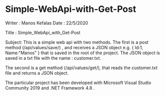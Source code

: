 # Simple-WebApi-with-Get-Post

Writer : Manos Kefalas
Date : 22/5/2020

Title : Simple_WebApi_with_Get-Post

Subject: This is a simple web api with two methods.
The first is a post method (/api/values/save/) ,
and receives a JSON object 
e.g.
  {
	Id:1,
	Name:"Manos"
}
that is saved in the root of the project.
The JSON object is saved in a txt file with the name : customer.txt.

The second is a get method (/api/values/get/),
that reads the customer.txt file
and returns a JSON object.

The particular project has been developed with Microsoft Visual Studio Community 2019
and .NET Framework 4.8 .
